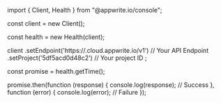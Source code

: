 import { Client, Health } from "@appwrite.io/console";

const client = new Client();

const health = new Health(client);

client
    .setEndpoint('https://<REGION>.cloud.appwrite.io/v1') // Your API Endpoint
    .setProject('5df5acd0d48c2') // Your project ID
;

const promise = health.getTime();

promise.then(function (response) {
    console.log(response); // Success
}, function (error) {
    console.log(error); // Failure
});